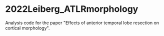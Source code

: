 # 2022Leiberg_ATLRmorphology

Analysis code for the paper "Effects of anterior temporal lobe resection on cortical morphology".
